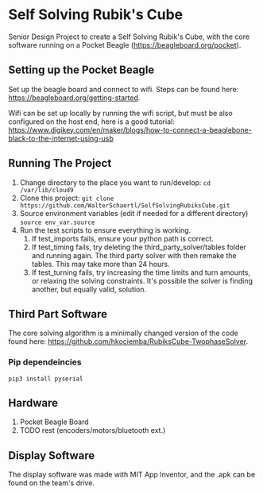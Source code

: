 # Self Solving Rubik's Cube
Senior Design Project to create a Self Solving Rubik's Cube, with the core
software running on a Pocket Beagle (https://beagleboard.org/pocket).


## Setting up the Pocket Beagle

Set up the beagle board and connect to wifi. Steps can be found here:
https://beagleboard.org/getting-started.

Wifi can be set up locally by running the wifi script, but must be also
configured on the host end, here is a good tutorial:
https://www.digikey.com/en/maker/blogs/how-to-connect-a-beaglebone-black-to-the-internet-using-usb


## Running The Project

1. Change directory to the place you want to run/develop:
```cd /var/lib/cloud9 ```
2. Clone this project:
```git clone https://github.com/WalterSchaertl/SelfSolvingRubiksCube.git```
3. Source environment variables (edit if needed for a different directory)
```source env_var.source```
4. Run the test scripts to ensure everything is working.
    1. If test_imports fails, ensure your python path is correct.
    2. If test_timing fails, try deleting the third_party_solver/tables
    folder and running again. The third party solver with then remake the
    tables. This may take more than 24 hours.
    3. If test_turning fails, try increasing the time limits and turn amounts,
    or relaxing the solving constraints. It's possible the solver is finding
    another, but equally valid, solution.

## Third Part Software

The core solving algorithm is a minimally changed version of the code found here:
https://github.com/hkociemba/RubiksCube-TwophaseSolver.

### Pip dependeincies

```pip3 install pyserial```

## Hardware

1. Pocket Beagle Board
2. TODO rest (encoders/motors/bluetooth ext.)

## Display Software

The display software was made with MIT App Inventor, and the .apk can be
found on the team's drive.